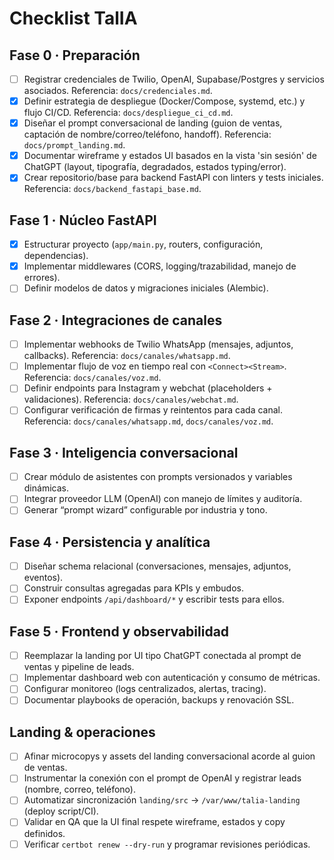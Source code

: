 # Checklist TalIA

## Fase 0 · Preparación
- [ ] Registrar credenciales de Twilio, OpenAI, Supabase/Postgres y servicios asociados. Referencia: `docs/credenciales.md`.
- [x] Definir estrategia de despliegue (Docker/Compose, systemd, etc.) y flujo CI/CD. Referencia: `docs/despliegue_ci_cd.md`.
- [x] Diseñar el prompt conversacional de landing (guion de ventas, captación de nombre/correo/teléfono, handoff). Referencia: `docs/prompt_landing.md`.
- [x] Documentar wireframe y estados UI basados en la vista 'sin sesión' de ChatGPT (layout, tipografía, degradados, estados typing/error).
- [x] Crear repositorio/base para backend FastAPI con linters y tests iniciales. Referencia: `docs/backend_fastapi_base.md`.

## Fase 1 · Núcleo FastAPI
- [x] Estructurar proyecto (`app/main.py`, routers, configuración, dependencias).
- [x] Implementar middlewares (CORS, logging/trazabilidad, manejo de errores).
- [ ] Definir modelos de datos y migraciones iniciales (Alembic).

## Fase 2 · Integraciones de canales
- [ ] Implementar webhooks de Twilio WhatsApp (mensajes, adjuntos, callbacks). Referencia: `docs/canales/whatsapp.md`.
- [ ] Implementar flujo de voz en tiempo real con `<Connect><Stream>`. Referencia: `docs/canales/voz.md`.
- [ ] Definir endpoints para Instagram y webchat (placeholders + validaciones). Referencia: `docs/canales/webchat.md`.
- [ ] Configurar verificación de firmas y reintentos para cada canal. Referencia: `docs/canales/whatsapp.md`, `docs/canales/voz.md`.

## Fase 3 · Inteligencia conversacional
- [ ] Crear módulo de asistentes con prompts versionados y variables dinámicas.
- [ ] Integrar proveedor LLM (OpenAI) con manejo de límites y auditoría.
- [ ] Generar “prompt wizard” configurable por industria y tono.

## Fase 4 · Persistencia y analítica
- [ ] Diseñar schema relacional (conversaciones, mensajes, adjuntos, eventos).
- [ ] Construir consultas agregadas para KPIs y embudos.
- [ ] Exponer endpoints `/api/dashboard/*` y escribir tests para ellos.

## Fase 5 · Frontend y observabilidad
- [ ] Reemplazar la landing por UI tipo ChatGPT conectada al prompt de ventas y pipeline de leads.
- [ ] Implementar dashboard web con autenticación y consumo de métricas.
- [ ] Configurar monitoreo (logs centralizados, alertas, tracing).
- [ ] Documentar playbooks de operación, backups y renovación SSL.

## Landing & operaciones
- [ ] Afinar microcopys y assets del landing conversacional acorde al guion de ventas.
- [ ] Instrumentar la conexión con el prompt de OpenAI y registrar leads (nombre, correo, teléfono).
- [ ] Automatizar sincronización `landing/src` → `/var/www/talia-landing` (deploy script/CI).
- [ ] Validar en QA que la UI final respete wireframe, estados y copy definidos.
- [ ] Verificar `certbot renew --dry-run` y programar revisiones periódicas.
